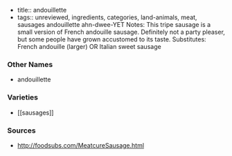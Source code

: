 - title:: andouillette
- tags:: unreviewed, ingredients, categories, land-animals, meat, sausages
andouillette ahn-dwee-YET Notes: This tripe sausage is a small version of French andouille sausage. Definitely not a party pleaser, but some people have grown accustomed to its taste. Substitutes: French andouille (larger) OR Italian sweet sausage

### Other Names

* andouillette

### Varieties

* [[sausages]]

### Sources
* http://foodsubs.com/MeatcureSausage.html
